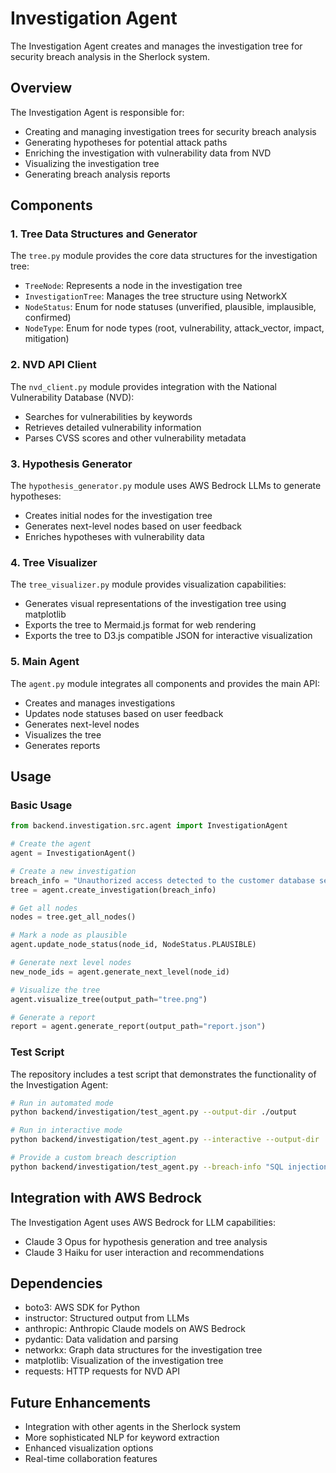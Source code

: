 # Investigation Agent

The Investigation Agent creates and manages the investigation tree for security breach analysis in the Sherlock system.

## Overview

The Investigation Agent is responsible for:
- Creating and managing investigation trees for security breach analysis
- Generating hypotheses for potential attack paths
- Enriching the investigation with vulnerability data from NVD
- Visualizing the investigation tree
- Generating breach analysis reports

## Components

### 1. Tree Data Structures and Generator

The `tree.py` module provides the core data structures for the investigation tree:
- `TreeNode`: Represents a node in the investigation tree
- `InvestigationTree`: Manages the tree structure using NetworkX
- `NodeStatus`: Enum for node statuses (unverified, plausible, implausible, confirmed)
- `NodeType`: Enum for node types (root, vulnerability, attack_vector, impact, mitigation)

### 2. NVD API Client

The `nvd_client.py` module provides integration with the National Vulnerability Database (NVD):
- Searches for vulnerabilities by keywords
- Retrieves detailed vulnerability information
- Parses CVSS scores and other vulnerability metadata

### 3. Hypothesis Generator

The `hypothesis_generator.py` module uses AWS Bedrock LLMs to generate hypotheses:
- Creates initial nodes for the investigation tree
- Generates next-level nodes based on user feedback
- Enriches hypotheses with vulnerability data

### 4. Tree Visualizer

The `tree_visualizer.py` module provides visualization capabilities:
- Generates visual representations of the investigation tree using matplotlib
- Exports the tree to Mermaid.js format for web rendering
- Exports the tree to D3.js compatible JSON for interactive visualization

### 5. Main Agent

The `agent.py` module integrates all components and provides the main API:
- Creates and manages investigations
- Updates node statuses based on user feedback
- Generates next-level nodes
- Visualizes the tree
- Generates reports

## Usage

### Basic Usage

```python
from backend.investigation.src.agent import InvestigationAgent

# Create the agent
agent = InvestigationAgent()

# Create a new investigation
breach_info = "Unauthorized access detected to the customer database server..."
tree = agent.create_investigation(breach_info)

# Get all nodes
nodes = tree.get_all_nodes()

# Mark a node as plausible
agent.update_node_status(node_id, NodeStatus.PLAUSIBLE)

# Generate next level nodes
new_node_ids = agent.generate_next_level(node_id)

# Visualize the tree
agent.visualize_tree(output_path="tree.png")

# Generate a report
report = agent.generate_report(output_path="report.json")
```

### Test Script

The repository includes a test script that demonstrates the functionality of the Investigation Agent:

```bash
# Run in automated mode
python backend/investigation/test_agent.py --output-dir ./output

# Run in interactive mode
python backend/investigation/test_agent.py --interactive --output-dir ./output

# Provide a custom breach description
python backend/investigation/test_agent.py --breach-info "SQL injection attack detected..." --output-dir ./output
```

## Integration with AWS Bedrock

The Investigation Agent uses AWS Bedrock for LLM capabilities:
- Claude 3 Opus for hypothesis generation and tree analysis
- Claude 3 Haiku for user interaction and recommendations

## Dependencies

- boto3: AWS SDK for Python
- instructor: Structured output from LLMs
- anthropic: Anthropic Claude models on AWS Bedrock
- pydantic: Data validation and parsing
- networkx: Graph data structures for the investigation tree
- matplotlib: Visualization of the investigation tree
- requests: HTTP requests for NVD API

## Future Enhancements

- Integration with other agents in the Sherlock system
- More sophisticated NLP for keyword extraction
- Enhanced visualization options
- Real-time collaboration features
